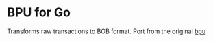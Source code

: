 # BPU for Go
Transforms raw transactions to BOB format. Port from the original [bpu](https://github.com/interplanaria/bpu)